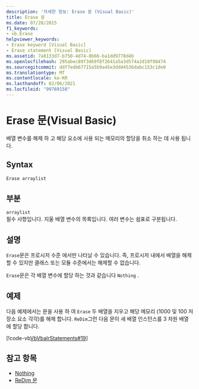 ```yaml
---
description: '자세한 정보: Erase 문 (Visual Basic)'
title: Erase 문
ms.date: 07/20/2015
f1_keywords:
- vb.Erase
helpviewer_keywords:
- Erase keyword [Visual Basic]
- Erase statement [Visual Basic]
ms.assetid: 7a8133d7-b750-4d74-8b66-ba1dd9778d4b
ms.openlocfilehash: 295abec89f3d69f8f2641a5a3d574a2d10f98474
ms.sourcegitcommit: ddf7edb67715a5b9a45e3dd44536dabc153c1de0
ms.translationtype: MT
ms.contentlocale: ko-KR
ms.lasthandoff: 02/06/2021
ms.locfileid: "99769158"
---
```

# <a name="erase-statement-visual-basic"></a>Erase 문(Visual Basic)

배열 변수를 해제 하 고 해당 요소에 사용 되는 메모리의 할당을 취소 하는 데 사용 됩니다.  
  
## <a name="syntax"></a>Syntax  
  
```vb  
Erase arraylist  
```  
  
## <a name="parts"></a>부분  

 `arraylist`  
 필수 사항입니다. 지울 배열 변수의 목록입니다. 여러 변수는 쉼표로 구분됩니다.  
  
## <a name="remarks"></a>설명  

 `Erase`문은 프로시저 수준 에서만 나타날 수 있습니다. 즉, 프로시저 내에서 배열을 해제할 수 있지만 클래스 또는 모듈 수준에서는 해제할 수 없습니다.  
  
 `Erase`문은 각 배열 변수에 할당 하는 것과 같습니다 `Nothing` .  
  
## <a name="example"></a>예제  

 다음 예제에서는 문을 사용 하 여 `Erase` 두 배열을 지우고 해당 메모리 (1000 및 100 저장소 요소 각각)를 해제 합니다. `ReDim`그런 다음 문이 새 배열 인스턴스를 3 차원 배열에 할당 합니다.  
  
 [!code-vb[VbVbalrStatements#19](~/samples/snippets/visualbasic/VS_Snippets_VBCSharp/VbVbalrStatements/VB/Class1.vb#19)]  
  
## <a name="see-also"></a>참고 항목

- [Nothing](../nothing.md)
- [ReDim 문](redim-statement.md)
